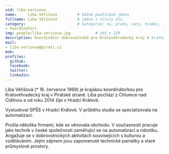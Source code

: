 ```yaml
---
uid: liba.verisova
name:     Líba Věříšová      	# běžně používáné jméno
fullname: Líba Věříšová  		# jméno s tituly etc.
category:                 		# kategorie: rp, praha, vary, hradec, jmk, senat
- koordinatori
img: people/liba-verisova.jpg           # 165 x 220
description: Koordinátor dobrovolníků pro Královéhradecký kraj # kratký popis, max 160 znaků
mail:
- liba.verisova@pirati.cz
mob: 
profiles:
  github:
  facebook:
  twitter:
  linkedin:
---
```


Líba Věříšová (* 16. července 1969) je krajskou koordinátorkou pro Královéhradecký kraj v Pirátské straně. Líba pochází z Chlumce nad Cidlinou a od roku 2014 žije v Hradci Králové.

Vystudoval SPŠS v Hradci Králové. V průběhu studia se specializovala na automatizaci.

Prošla několika firmami, kde se věnovala obchodu. V současnosti pracuje jako technik v české společnosti zaměřující se na automatizaci a robotiku. Angažuje se v dobrovolnických aktivitách souvisejících s kulturou a vzděláváním. Jejím zájmem jsou zapomenuté technické památky a staré průmyslové prostory.

